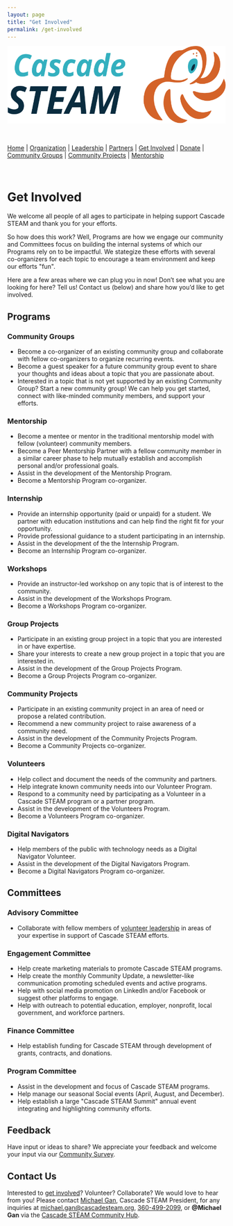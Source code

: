 ```yaml
---
layout: page
title: "Get Involved"
permalink: /get-involved
---
```

<style>
  .header {
	display: none;
  }
  .footer {
	display: none;
  }
</style>

<p align="center"><img src="/assets/images/Cascade_STEAM_horizontal_logo_primary.svg" width="600" height="178" /></p>

<br>

[Home](/) | [Organization](/organization) | [Leadership](/leadership) | [Partners](/partners) | [Get Involved](/get-involved) | [Donate](/donate) | [Community Groups](/community-groups) | [Community Projects](/community-projects) | [Mentorship](/mentorship)

<br>

# Get Involved

We welcome all people of all ages to participate in helping support Cascade STEAM and thank you for your efforts.

So how does this work? Well, Programs are how we engage our community and Committees focus on building the internal systems of which our Programs rely on to be impactful. We stategize these efforts with several co-organizers for each topic to encourage a team environment and keep our efforts "fun".

Here are a few areas where we can plug you in now! Don’t see what you are looking for here? Tell us! Contact us (below) and share how you’d like to get involved.

## Programs

### Community Groups

- Become a co-organizer of an existing community group and collaborate with fellow co-organizers to organize recurring events.
- Become a guest speaker for a future community group event to share your thoughts and ideas about a topic that you are passionate about.
- Interested in a topic that is not yet supported by an existing Community Group? Start a new community group! We can help you get started, connect with like-minded community members, and support your efforts.

### Mentorship

- Become a mentee or mentor in the traditional mentorship model with fellow (volunteer) community members.
- Become a Peer Mentorship Partner with a fellow community member in a similar career phase to help mutually establish and accomplish personal and/or professional goals.
- Assist in the development of the Mentorship Program.
- Become a Mentorship Program co-organizer.

### Internship

- Provide an internship opportunity (paid or unpaid) for a student. We partner with education institutions and can help find the right fit for your opportunity.
- Provide professional guidance to a student participating in an internship.
- Assist in the development of the the Internship Program.
- Become an Internship Program co-organizer.

### Workshops

- Provide an instructor-led workshop on any topic that is of interest to the community.
- Assist in the development of the Workshops Program.
- Become a Workshops Program co-organizer.

### Group Projects

- Participate in an existing group project in a topic that you are interested in or have expertise.
- Share your interests to create a new group project in a topic that you are interested in.
- Assist in the development of the Group Projects Program.
- Become a Group Projects Program co-organizer.

### Community Projects

- Participate in an existing community project in an area of need or propose a related contribution.
- Recommend a new community project to raise awareness of a community need.
- Assist in the development of the Community Projects Program.
- Become a Community Projects co-organizer.

### Volunteers

- Help collect and document the needs of the community and partners.
- Help integrate known community needs into our Volunteer Program.
- Respond to a community need by participating as a Volunteer in a Cascade STEAM program or a partner program.
- Assist in the development of the Volunteers Program.
- Become a Volunteers Program co-organizer.

### Digital Navigators

- Help members of the public with technology needs as a Digital Navigator Volunteer.
- Assist in the development of the Digital Navigators Program.
- Become a Digital Navigators Program co-organizer.

## Committees

### Advisory Committee

- Collaborate with fellow members of [volunteer leadership](/leadership) in areas of your expertise in support of Cascade STEAM efforts.

### Engagement Committee

- Help create marketing materials to promote Cascade STEAM programs.
- Help create the monthly Community Update, a newsletter-like communication promoting scheduled events and active programs.
- Help with social media promotion on LinkedIn and/or Facebook or suggest other platforms to engage.
- Help with outreach to potential education, employer, nonprofit, local government, and workforce partners.

### Finance Committee

- Help establish funding for Cascade STEAM through development of grants, contracts, and donations.

### Program Committee

- Assist in the development and focus of Cascade STEAM programs.
- Help manage our seasonal Social events (April, August, and December).
- Help establish a large "Cascade STEAM Summit" annual event integrating and highlighting community efforts.

## Feedback

Have input or ideas to share? We appreciate your feedback and welcome your input via our [Community Survey](http://community-survey.cascadesteam.org).

## Contact Us

Interested to [get involved](/get-involved)? Volunteer? Collaborate? We would love to hear from you! Please contact [Michael Gan](https://www.linkedin.com/in/michaelbgan), Cascade STEAM President, for any inquiries at [michael.gan@cascadesteam.org](mailto:michael.gan@cascadesteam.org), [360-499-2099](tel:3604992099), or **@Michael Gan** via the [Cascade STEAM Community Hub](http://hub.cascadesteam.org).
